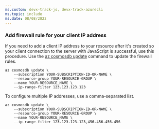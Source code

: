 ```yaml
---
ms.custom: devx-track-js, devx-track-azurecli
ms.topic: include
ms.date: 08/08/2022
---
```


### Add firewall rule for your client IP address

If you need to add a client IP address to your resource after it's created so your client connection to the server with JavaScript is successful, use this procedure. Use the [az cosmosdb update](/cli/azure/cosmosdb#az-cosmosdb-update) command to update the firewall rules.


```azurecli
az cosmosdb update \
    --subscription YOUR-SUBSCRIPTION-ID-OR-NAME \
    --resource-group YOUR-RESOURCE-GROUP \
    --name YOUR-RESOURCE_NAME \
    --ip-range-filter 123.123.123.123
```

To configure multiple IP addresses, use a comma-separated list.

```azurecli
az cosmosdb update \
    --subscription YOUR-SUBSCRIPTION-ID-OR-NAME \
    --resource-group YOUR-RESOURCE-GROUP \
    --name YOUR-RESOURCE_NAME \
    --ip-range-filter 123.123.123.123,456.456.456.456
```